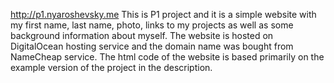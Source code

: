 http://p1.nyaroshevsky.me
This is P1 project and it is a simple website with my first name, last name, photo, links to my projects as well as some background information about myself. The website is hosted on DigitalOcean hosting service and the domain name was bought from NameCheap service. The html code of the website is based primarily on the example version of the project in the description.
